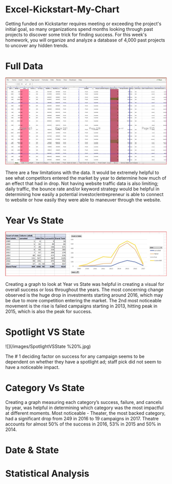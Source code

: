 # Excel-Kickstart-My-Chart
Getting funded on Kickstarter requires meeting or exceeding the project's initial goal, so many organizations spend months looking through past projects to discover some trick for finding success. For this week's homework, you will organize and analyze a database of 4,000 past projects to uncover any hidden trends.

# Full Data

![](/images/Picture1.jpg)

There are a few limitations with the data. It would be extremely helpful to see what competitors entered the market by year to determine how much of an effect that had in drop.  Not having website traffic data is also limiting; daily traffic, the bounce rate and/or keyword strategy would be helpful in determining how easily a potential investor/entrepreneur is able to connect to website or how easily they were able to maneuver through the website.  


# Year Vs State 

![](/images/YearvsState1.jpg)

Creating a graph to look at Year vs State was helpful in creating a visual for overall success or loss throughout the years. The most concerning change observed is the huge drop in investments starting around 2016, which may be due to more competition entering the market. The 2nd most noticeable movement is the rise is failed campaigns starting in 2013, hitting peak in 2015, which is also the peak for success.


# Spotlight VS State 

![](/images/SpotlightVSState %20%.jpg)

The # 1 deciding factor on success for any campaign seems to be dependent on whether they have a spotlight ad; staff pick did not seem to have a noticeable impact.


# Category Vs State
Creating a graph measuring each category’s success, failure, and cancels by year, was helpful in determining which category was the most impactful at different moments. 
Most noticeable - Theater, the most backed category, had a significant drop from 249 in 2016 to 19 campaigns in 2017. Theatre accounts for almost 50% of the success in 2016, 53% in 2015 and 50% in 2014. 





# Date & State

# Statistical Analysis 




